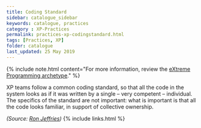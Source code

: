```yaml
---
title: Coding Standard
sidebar: catalogue_sidebar
keywords: catalogue, practices
category : XP-Practices
permalink: practices-xp-codingstandard.html
tags: [Practices, XP]
folder: catalogue
last_updated: 25 May 2019
---
```


{% include note.html content="For more information, review the [eXtreme Programming archetype](xp-archetype)." %}

XP teams follow a common coding standard, so that all the code in the system looks as if it was written by a single – very competent – individual. The specifics of the standard are not important: what is important is that all the code looks familiar, in support of collective ownership.

*(Source: [Ron Jeffries](http://ronjeffries.com/xprog/what-is-extreme-programming))*
{% include links.html %}
